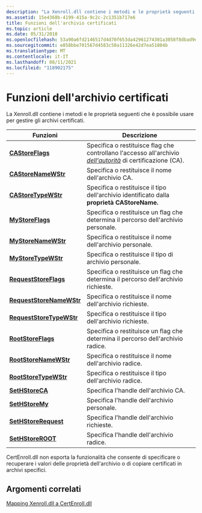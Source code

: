 ```yaml
---
description: "La Xenroll.dll contiene i metodi e le proprietà seguenti che è possibile usare per gestire gli archivi certificati. FunctionsDescriptionCAStoreFlagsSpecifica o restituisce flag che controllano l'accesso all'archivio dell'autorità di certificazione (CA). CAStoreNameWStrSpecifica o restituisce il nome dell'archivio CA. CAStoreTypeWStrSpecifica o restituisce il tipo di archivio identificato dalla proprietà CAStoreName. MyStoreFlagsSpecifica o restituisce un flag che determina il percorso dell'archivio personale. MyStoreNameWStrSpecifica o restituisce il nome dell'archivio personale. MyStoreTypeWStrSpecifica o restituisce il tipo di archivio personale. RequestStoreFlagsSpecifica o restituisce un flag che determina il percorso dell'archivio richieste. RequestStoreNameWStrSpecifica o restituisce il nome dell'archivio richieste. RequestStoreTypeWStrSpecifica o restituisce il tipo dell'archivio richieste. RootStoreFlagsSpecifica o restituisce un flag che determina il percorso dell'archivio radice. RootStoreNameWStrSpecifica o restituisce il nome dell'archivio radice. RootStoreTypeWStrSpecifica o restituisce il tipo dell'archivio radice. SetHStoreCASpecifica l'handle dell'archivio CA. SetHStoreMySpecifica l'handle dell'archivio personale. SetHStoreRequestSpecifica l'handle dell'archivio richieste. SetHStoreROOTSpecifica l'handle dell'archivio radice. "
ms.assetid: 15e4368b-4199-415a-9c2c-2c1351b717e6
title: Funzioni dell'archivio certificati
ms.topic: article
ms.date: 05/31/2018
ms.openlocfilehash: 53a90a6fd2146517d4d70f653da42961274301a3058f8dbad9e72b8b90228bc1
ms.sourcegitcommit: e858bbe701567d4583c50a11326e42d7ea51804b
ms.translationtype: MT
ms.contentlocale: it-IT
ms.lasthandoff: 08/11/2021
ms.locfileid: "118902175"
---
```

# <a name="certificate-store-functions"></a>Funzioni dell'archivio certificati

La Xenroll.dll contiene i metodi e le proprietà seguenti che è possibile usare per gestire gli archivi certificati.

| Funzioni                                                          | Descrizione                                                                                                                                                                                          |
|--------------------------------------------------------------------|------------------------------------------------------------------------------------------------------------------------------------------------------------------------------------------------------|
| [**CAStoreFlags**](/windows/desktop/api/xenroll/nf-xenroll-ienroll-get_castoreflags)                 | Specifica o restituisce flag che controllano l'accesso all'archivio [*dell'autorità*](/windows/desktop/SecGloss/c-gly) di certificazione (CA).<br/> |
| [**CAStoreNameWStr**](/windows/desktop/api/xenroll/nf-xenroll-ienroll-get_castorenamewstr)           | Specifica o restituisce il nome dell'archivio CA.<br/>                                                                                                                                            |
| [**CAStoreTypeWStr**](/windows/desktop/api/xenroll/nf-xenroll-ienroll-get_castoretypewstr)           | Specifica o restituisce il tipo dell'archivio identificato dalla **proprietà CAStoreName.**<br/>                                                                                                    |
| [**MyStoreFlags**](/windows/desktop/api/xenroll/nf-xenroll-ienroll-get_mystoreflags)                 | Specifica o restituisce un flag che determina il percorso dell'archivio personale.<br/>                                                                                                               |
| [**MyStoreNameWStr**](/windows/desktop/api/xenroll/nf-xenroll-ienroll-get_mystorenamewstr)           | Specifica o restituisce il nome dell'archivio personale.<br/>                                                                                                                                      |
| [**MyStoreTypeWStr**](/windows/desktop/api/xenroll/nf-xenroll-ienroll-get_mystoretypewstr)           | Specifica o restituisce il tipo di archivio personale.<br/>                                                                                                                                      |
| [**RequestStoreFlags**](/windows/desktop/api/xenroll/nf-xenroll-ienroll-get_requeststoreflags)       | Specifica o restituisce un flag che determina il percorso dell'archivio richieste.<br/>                                                                                                                |
| [**RequestStoreNameWStr**](/windows/desktop/api/xenroll/nf-xenroll-ienroll-get_requeststorenamewstr) | Specifica o restituisce il nome dell'archivio richieste.<br/>                                                                                                                                       |
| [**RequestStoreTypeWStr**](/windows/desktop/api/xenroll/nf-xenroll-ienroll-get_requeststoretypewstr) | Specifica o restituisce il tipo dell'archivio richieste.<br/>                                                                                                                                       |
| [**RootStoreFlags**](/windows/desktop/api/xenroll/nf-xenroll-ienroll-get_rootstoreflags)             | Specifica o restituisce un flag che determina il percorso dell'archivio radice.<br/>                                                                                                                   |
| [**RootStoreNameWStr**](/windows/desktop/api/xenroll/nf-xenroll-ienroll-get_rootstorenamewstr)       | Specifica o restituisce il nome dell'archivio radice.<br/>                                                                                                                                          |
| [**RootStoreTypeWStr**](/windows/desktop/api/xenroll/nf-xenroll-ienroll-get_rootstoretypewstr)       | Specifica o restituisce il tipo dell'archivio radice.<br/>                                                                                                                                          |
| [**SetHStoreCA**](/windows/desktop/api/xenroll/nf-xenroll-ienroll2-sethstoreca)                   | Specifica l'handle dell'archivio CA.<br/>                                                                                                                                                     |
| [**SetHStoreMy**](/windows/desktop/api/xenroll/nf-xenroll-ienroll2-sethstoremy)                   | Specifica l'handle dell'archivio personale.<br/>                                                                                                                                               |
| [**SetHStoreRequest**](/windows/desktop/api/xenroll/nf-xenroll-ienroll2-sethstorerequest)         | Specifica l'handle dell'archivio richieste.<br/>                                                                                                                                                |
| [**SetHStoreROOT**](/windows/desktop/api/xenroll/nf-xenroll-ienroll2-sethstoreroot)               | Specifica l'handle dell'archivio radice.<br/>                                                                                                                                                   |



 

CertEnroll.dll non esporta la funzionalità che consente di specificare o recuperare i valori delle proprietà dell'archivio o di copiare certificati in archivi specifici.

## <a name="related-topics"></a>Argomenti correlati

<dl> <dt>

[Mapping Xenroll.dll a CertEnroll.dll](mapping-xenroll-dll-to-certenroll-dll.md)
</dt> </dl>

 

